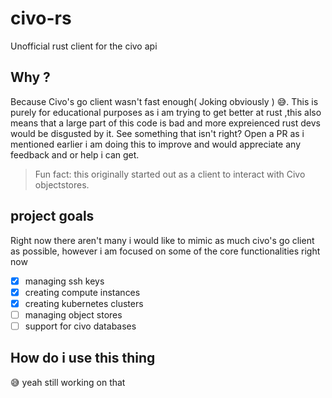 # civo-rs
Unofficial rust client for the civo api

## Why ? 
Because Civo's go client wasn't fast enough( Joking obviously ) 😅. This is purely for educational purposes as i am trying to get better at rust ,this also means that a large part of this code is bad and more expreienced rust devs would be disgusted by it. See something that isn't right? Open a PR as i mentioned earlier i am doing this to improve and would appreciate any feedback and or help i can get. 

> Fun fact: this originally started out as a client to interact with Civo objectstores.

## project goals 

Right now there aren't many i would like to mimic as much civo's go client as possible, however i am focused on some of the core functionalities right now 

- [x] managing ssh keys
- [x] creating compute instances 
- [x] creating kubernetes clusters
- [ ] managing object stores 
- [ ] support for civo databases

## How do i use this thing

😅 yeah still working on that 




